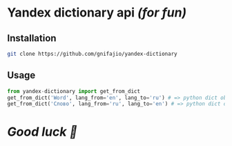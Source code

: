 # __Yandex dictionary api *(for fun)*__

## Installation

```sh
git clone https://github.com/gnifajio/yandex-dictionary
```

## Usage

```python
from yandex-dictionary import get_from_dict
get_from_dict('Word', lang_from='en', lang_to='ru') # => python dict object
get_from_dict('Слово', lang_from='ru', lang_to='en') # => python dict object
```

# __*Good luck 🤞*__
